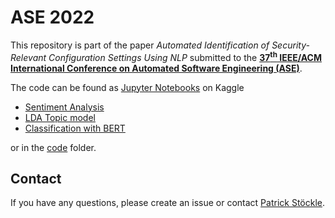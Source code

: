 # ASE 2022

This repository is part of the paper *Automated Identification of Security-Relevant Configuration Settings Using NLP* submitted to the [**37<sup>th</sup> IEEE/ACM International Conference on Automated Software Engineering (ASE)**](https://conf.researchr.org/home/ase-2022).

The code can be found as [Jupyter Notebooks](https://jupyter.org/) on Kaggle

- [Sentiment Analysis](https://www.kaggle.com/tumin4/sentiment-analysis/)
- [LDA Topic model](https://www.kaggle.com/tumin4/lda-topic-model)
- [Classification with BERT](https://www.kaggle.com/tumin4/classification-with-bert)

or in the [code](./code/) folder.

## Contact

If you have any questions, please create an issue or contact [Patrick Stöckle](https://www.in.tum.de/en/i04/stoeckle/).
